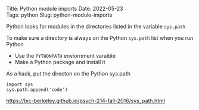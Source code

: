 Title: Python module imports
Date: 2022-05-23  
Tags: python
Slug: python-module-imports

Python looks for modules in the directories listed in the variable `sys.path`

To make sure a directory is always on the Python `sys.path` list when you run Python
- Use the `PYTHONPATH` enviornment varaible
- Make a Python package and install it

As a hack, put the directon on the Python sys.path

```
import sys
sys.path.append('code')
```

https://bic-berkeley.github.io/psych-214-fall-2016/sys_path.html